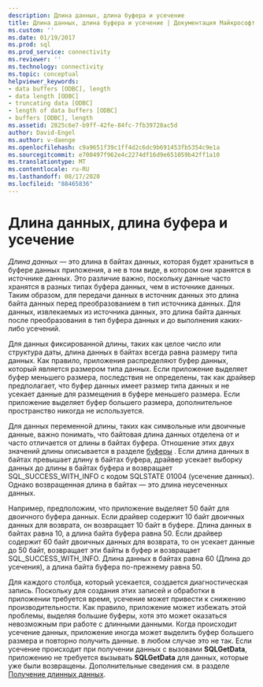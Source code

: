 ```yaml
---
description: Длина данных, длина буфера и усечение
title: Длина данных, длина буфера и усечение | Документация Майкрософт
ms.custom: ''
ms.date: 01/19/2017
ms.prod: sql
ms.prod_service: connectivity
ms.reviewer: ''
ms.technology: connectivity
ms.topic: conceptual
helpviewer_keywords:
- data buffers [ODBC], length
- data length [ODBC]
- truncating data [ODBC]
- length of data buffers [ODBC]
- buffers [ODBC], length
ms.assetid: 2825c6e7-b9ff-42fe-84fc-7fb39728ac5d
author: David-Engel
ms.author: v-daenge
ms.openlocfilehash: c9a9651f39c1ff4d2c6dc9b691453fb5354c9e1a
ms.sourcegitcommit: e700497f962e4c2274df16d9e651059b42ff1a10
ms.translationtype: MT
ms.contentlocale: ru-RU
ms.lasthandoff: 08/17/2020
ms.locfileid: "88465836"
---
```

# <a name="data-length-buffer-length-and-truncation"></a>Длина данных, длина буфера и усечение
*Длина данных* — это длина в байтах данных, которая будет храниться в буфере данных приложения, а не в том виде, в котором они хранятся в источнике данных. Это различие важно, поскольку данные часто хранятся в разных типах буфера данных, чем в источнике данных. Таким образом, для передачи данных в источник данных это длина байта данных перед преобразованием в тип источника данных. Для данных, извлекаемых из источника данных, это длина байта данных после преобразования в тип буфера данных и до выполнения каких-либо усечений.  
  
 Для данных фиксированной длины, таких как целое число или структура даты, длина данных в байтах всегда равна размеру типа данных. Как правило, приложения распределяют буфер данных, который является размером типа данных. Если приложение выделяет буфер меньшего размера, последствия не определены, так как драйвер предполагает, что буфер данных имеет размер типа данных и не усекает данные для размещения в буфере меньшего размера. Если приложение выделяет буфер большего размера, дополнительное пространство никогда не используется.  
  
 Для данных переменной длины, таких как символьные или двоичные данные, важно понимать, что байтовая длина данных отделена от и часто отличается от длины в байтах буфера. Отношение этих двух значений длины описывается в разделе [буферы](../../../odbc/reference/develop-app/buffers.md) . Если длина данных в байтах превышает длину в байтах буфера, драйвер усекает выборку данных до длины в байтах буфера и возвращает SQL_SUCCESS_WITH_INFO с кодом SQLSTATE 01004 (усечение данных). Однако возвращенная длина в байтах — это длина неусеченных данных.  
  
 Например, предположим, что приложение выделяет 50 байт для двоичного буфера данных. Если драйвер содержит 10 байт двоичных данных для возврата, он возвращает 10 байт в буфере. Длина данных в байтах равна 10, а длина байта буфера равна 50. Если драйвер содержит 60 байт двоичных данных для возврата, то он усекает данные до 50 байт, возвращает эти байты в буфер и возвращает SQL_SUCCESS_WITH_INFO. Длина данных в байтах равна 60 (Длина до усечения), а длина байта буфера по-прежнему равна 50.  
  
 Для каждого столбца, который усекается, создается диагностическая запись. Поскольку для создания этих записей и обработки в приложении требуется время, усечение может привести к снижению производительности. Как правило, приложение может избежать этой проблемы, выделяя большие буферы, хотя это может оказаться невозможным при работе с длинными данными. Когда происходит усечение данных, приложение иногда может выделить буфер большего размера и повторно получить данные. в любом случае это не так. Если усечение происходит при получении данных с вызовами **SQLGetData**, приложению не требуется вызывать **SQLGetData** для данных, которые уже были возвращены. Дополнительные сведения см. в разделе [Получение длинных данных](../../../odbc/reference/develop-app/getting-long-data.md).
